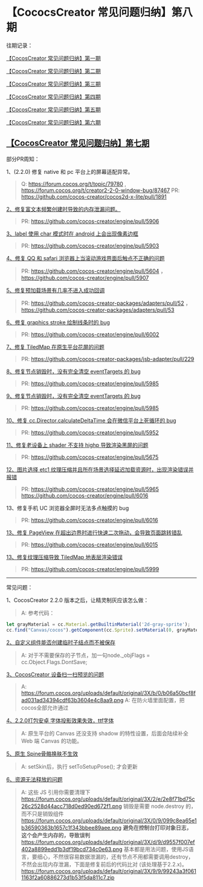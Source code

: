 # 【CococsCreator 常见问题归纳】第八期

往期记录：

[【CocosCreator 常见问题归纳】第一期](https://forum.cocos.com/t/cocoscreator/74555)

[【CocosCreator 常见问题归纳】第二期](https://forum.cocos.com/t/cocoscreator/77714)

[【CocosCreator 常见问题归纳】第三期](https://forum.cocos.com/t/cocos-creator/80350)

[【CocosCreator 常见问题归纳】第四期](https://forum.cocos.com/t/cocos-creator/81800)

[【CocosCreator 常见问题归纳】第五期](https://forum.cocos.org/t/cococscreator/85032)

[【CocosCreator 常见问题归纳】第六期](https://forum.cocos.org/t/cococscreator/85751)

[【CocosCreator 常见问题归纳】第七期](https://forum.cocos.org/t/cococscreator/86570)
---

部分PR周知：

1、(2.2.0) 修复 native 和 pc 平台上的屏幕适配异常。

> Q: https://forum.cocos.org/t/topic/79780 ,  https://forum.cocos.org/t/creator2-2-0-window-bug/87467
> PR: https://github.com/cocos-creator/cocos2d-x-lite/pull/1891

[2、修复富文本频繁创建时导致的内存泄漏问题。](https://forum.cocos.org/t/topic/79294)

> PR: https://github.com/cocos-creator/engine/pull/5906

[3、label 使用 char 模式时在 android 上会出现像素边框](https://forum.cocos.org/t/2-1-3-label-char/87165)

> PR: https://github.com/cocos-creator/engine/pull/5903

[4、修复 QQ 和 safari 浏览器上当滚动游戏界面后触点不正确的问题](https://forum.cocos.org/t/2-2-0-qq-bug/84750)

> PR: https://github.com/cocos-creator/engine/pull/5604 ， https://github.com/cocos-creator/engine/pull/5907

[5、修复预加载场景有几率不进入成功回调](https://forum.cocos.org/t/topic/87050)

> PR: https://github.com/cocos-creator-packages/adapters/pull/52 ， https://github.com/cocos-creator-packages/adapters/pull/53

[6、修复 graphics stroke 绘制线条时的 bug](https://forum.cocos.org/t/graphic-bug/87288)

> PR: https://github.com/cocos-creator/engine/pull/6002

[7、修复 TiledMap 在原生平台花屏的问题](https://forum.cocos.org/t/creator-tiledmap/87680)

> PR: https://github.com/cocos-creator-packages/jsb-adapter/pull/229

[8、修复节点销毁时，没有完全清空 eventTargets 的 bug](https://forum.cocos.org/t/-onpredestroy-target-targetoff-this-bug/87616)

> PR: https://github.com/cocos-creator/engine/pull/5985

[9、修复节点销毁时，没有完全清空 eventTargets 的 bug](https://forum.cocos.org/t/-onpredestroy-target-targetoff-this-bug/87616)

> PR: https://github.com/cocos-creator/engine/pull/5985

[10、修复 cc.Director.calculateDeltaTime 会在微信平台上死循环的 bug](https://forum.cocos.org/t/creator-2-2-1-calculatedeltatime/87187)

> PR: https://github.com/cocos-creator/engine/pull/5952

[11、修复老设备上 shader 不支持 highp 导致渲染黑屏的问题](https://forum.cocos.org/t/failed-to-compile-fs-0-in-2-highp-recision-is-not-supported-in-fragment-shader/77452)

> PR: https://github.com/cocos-creator/engine/pull/5675

[12、图片选择 etc1 纹理压缩并且所在场景选择延迟加载资源时，出现渲染错误并报错](https://forum.cocos.org/t/2-2-1-web-etc1/87570)

> PR: https://github.com/cocos-creator/engine/pull/5965
https://github.com/cocos-creator/engine/pull/6016

13、修复手机 UC 浏览器全屏时无法多点触摸的 bug

> PR: https://github.com/cocos-creator/engine/pull/6016

[13、修复 PageView 在超出边界时进行快速二次拖动，会导致页面跳转错乱](https://forum.cocos.org/t/creator2-1-2-pageview--curpageidx/87562)

> PR: https://github.com/cocos-creator/engine/pull/6015

[13、修复纹理压缩导致 TiledMap 地表层渲染错误](https://forum.cocos.org/t/2-2-1-tiledmap/85455)

> PR: https://github.com/cocos-creator/engine/pull/5999

---

常见问题：

1、CocosCreator 2.2.0 版本之后，让精灵制灰应该怎么做：
> A: 参考代码：
```js
let grayMaterial = cc.Material.getBuiltinMaterial('2d-gray-sprite');
cc.find("Canvas/cocos").getComponent(cc.Sprite).setMaterial(0, grayMaterial);
```

[2、自定义组件能否创建临时子结点而不被保存](https://forum.cocos.org/t/topic/87013)
> A: 对于不需要保存的子节点，加一句node._objFlags = cc.Object.Flags.DontSave;

[3、CocosCreator 设备扫一扫预览的问题](https://forum.cocos.org/t/creator-2-0-9/78364)
> A: https://forum.cocos.org/uploads/default/original/3X/b/0/b06a50bcf8fad031ad34394cdf63b3604e4c8aa9.png
> A: 在防火墙里面配置，把cocos全部允许通过

[4、2.2.0打包安卓 字体投影效果失效，ttf字体](https://forum.cocos.org/t/2-2-0-ttf/87896)
> A: 原生平台的 Canvas 还没支持 shadow 的特性设置，后面会陆续补全 Web 端 Canvas 的功能。

[5、原生 Spine骨骼换肤不生效](https://forum.cocos.org/t/spine/87742)
> A: setSkin后，执行 setToSetupPose(); 才会更新

[6、资源无法释放的问题](https://forum.cocos.org/t/1-9-1-10/59449/45?u=337031709)
> A: 这些 JS 引用你需要清理下
https://forum.cocos.org/uploads/default/original/3X/2/e/2e8f71bd75c26c2528d44acc718d0ed90ed672f1.png
> 销毁是需要 node.destroy 的，而不只是销毁组件
https://forum.cocos.org/uploads/default/original/3X/0/9/099c8ea65e1b36590363b1657c1f343bbee89aee.png
> **避免在控制台打印对象日志，这个会产生内存的，导致误判**
https://forum.cocos.org/uploads/default/original/3X/d/9/d9557f007ef402a8899edd1b3df19bcd734c0e63.png
> 基本都是用法问题，使用JS语言，要细心，不然很容易数据泄漏的，还有节点不用都需要调用destroy，不然会出现内存泄漏，下面是修复前后的代码比对 (该处理基于2.2.x)。
https://forum.cocos.org/uploads/default/original/3X/9/9/99243a3f0611163f2a60886273d1b53f5da811c7.zip
